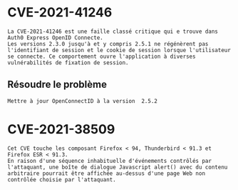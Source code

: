 # CVE-2021-41246
    La CVE-2021-41246 est une faille classé critique qui e trouve dans Auth0 Express OpenID Connecte.
    Les versions 2.3.0 jusqu'à et y compris 2.5.1 ne régénèrent pas l'identifiant de session et le cookie de session lorsque l'utilisateur se connecte. Ce comportement ouvre l'application à diverses vulnérabilités de fixation de session.

## Résoudre le problème
    Mettre à jour OpenConnectID à la version  2.5.2



# CVE-2021-38509
    Cet CVE touche les composant Firefox < 94, Thunderbird < 91.3 et Firefox ESR < 91.3.
    En raison d'une séquence inhabituelle d'événements contrôlés par l'attaquant, une boîte de dialogue Javascript alert() avec du contenu arbitraire pourrait être affichée au-dessus d'une page Web non contrôlée choisie par l'attaquant.
